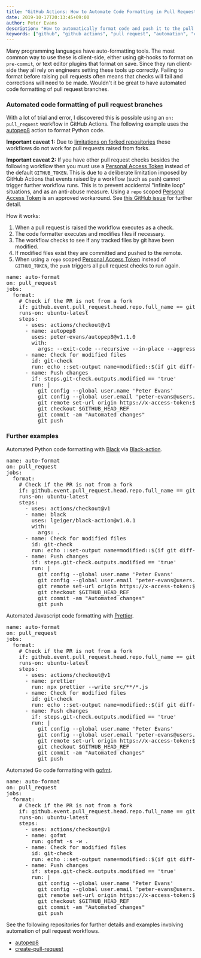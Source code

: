 ```yaml
---
title: "GitHub Actions: How to Automate Code Formatting in Pull Requests"
date: 2019-10-17T20:13:45+09:00
author: Peter Evans
description: "How to automatically format code and push it to the pull request branch with GitHub Actions"
keywords: ["github", "github actions", "pull request", "automation", "code formatting", "autopep8", "black", "prettier", "gofmt"]
---
```


Many programming languages have auto-formatting tools. The most common way to use these is client-side, either using git-hooks to format on `pre-commit`, or text editor plugins that format on save. Since they run client-side they all rely on engineers setting these tools up correctly. Failing to format before raising pull requests often means that checks will fail and corrections will need to be made. Wouldn't it be great to have automated code formatting of pull request branches.

### Automated code formatting of pull request branches

With a lot of trial and error, I discovered this is possible using an `on: pull_request` workflow in GitHub Actions. The following example uses the [autopep8](https://github.com/peter-evans/autopep8) action to format Python code.

**Important caveat 1:** Due to [limitations on forked repositories](https://help.github.com/en/actions/automating-your-workflow-with-github-actions/authenticating-with-the-github_token#permissions-for-the-github_token) these workflows do not work for pull requests raised from forks.

**Important caveat 2:** If you have other pull request checks besides the following workflow then you must use a [Personal Access Token](https://help.github.com/en/articles/creating-a-personal-access-token-for-the-command-line) instead of the default `GITHUB_TOKEN`.
This is due to a deliberate limitation imposed by GitHub Actions that events raised by a workflow (such as `push`) cannot trigger further workflow runs.
This is to prevent accidental "infinite loop" situations, and as an anti-abuse measure.
Using a `repo` scoped [Personal Access Token](https://help.github.com/en/articles/creating-a-personal-access-token-for-the-command-line) is an approved workaround. See [this GitHub issue](https://github.com/peter-evans/create-pull-request/issues/48) for further detail.

How it works:

1. When a pull request is raised the workflow executes as a check.
2. The code formatter executes and modifies files if necessary.
3. The workflow checks to see if any tracked files by git have been modified.
4. If modified files exist they are committed and pushed to the remote.
5. When using a `repo` scoped [Personal Access Token](https://help.github.com/en/articles/creating-a-personal-access-token-for-the-command-line) instead of `GITHUB_TOKEN`, the `push` triggers all pull request checks to run again.

<div class="highlight highlight-source-yaml"><pre><span class="pl-ent">name</span>: <span class="pl-s">auto-format</span>
<span class="pl-ent">on</span>: <span class="pl-s">pull_request</span>
<span class="pl-ent">jobs</span>:
  <span class="pl-ent">format</span>:
    <span class="pl-c"><span class="pl-c">#</span> Check if the PR is not from a fork</span>
    <span class="pl-ent">if</span>: <span class="pl-s">github.event.pull_request.head.repo.full_name == github.repository</span>
    <span class="pl-ent">runs-on</span>: <span class="pl-s">ubuntu-latest</span>
    <span class="pl-ent">steps</span>:
      - <span class="pl-ent">uses</span>: <span class="pl-s">actions/checkout@v1</span>
      - <span class="pl-ent">name</span>: <span class="pl-s">autopep8</span>
        <span class="pl-ent">uses</span>: <span class="pl-s">peter-evans/autopep8@v1.1.0</span>
        <span class="pl-ent">with</span>:
          <span class="pl-ent">args</span>: <span class="pl-s">--exit-code --recursive --in-place --aggressive --aggressive .</span>
      - <span class="pl-ent">name</span>: <span class="pl-s">Check for modified files</span>
        <span class="pl-ent">id</span>: <span class="pl-s">git-check</span>
        <span class="pl-ent">run</span>: <span class="pl-s">echo ::set-output name=modified::$(if git diff-index --quiet HEAD --; then echo "false"; else echo "true"; fi)</span>
      - <span class="pl-ent">name</span>: <span class="pl-s">Push changes</span>
        <span class="pl-ent">if</span>: <span class="pl-s">steps.git-check.outputs.modified == 'true'</span>
        <span class="pl-ent">run</span>: <span class="pl-s">|</span>
<span class="pl-s">          git config --global user.name 'Peter Evans'</span>
<span class="pl-s">          git config --global user.email 'peter-evans@users.noreply.github.com'</span>
<span class="pl-s">          git remote set-url origin https://x-access-token:${{ secrets.GITHUB_TOKEN }}@github.com/$GITHUB_REPOSITORY</span>
<span class="pl-s">          git checkout $GITHUB_HEAD_REF</span>
<span class="pl-s">          git commit -am "Automated changes"</span>
<span class="pl-s">          git push</span></pre></div>

### Further examples

Automated Python code formatting with [Black](https://github.com/psf/black) via [Black-action](https://github.com/lgeiger/black-action).

<div class="highlight highlight-source-yaml"><pre><span class="pl-ent">name</span>: <span class="pl-s">auto-format</span>
<span class="pl-ent">on</span>: <span class="pl-s">pull_request</span>
<span class="pl-ent">jobs</span>:
  <span class="pl-ent">format</span>:
    <span class="pl-c"><span class="pl-c">#</span> Check if the PR is not from a fork</span>
    <span class="pl-ent">if</span>: <span class="pl-s">github.event.pull_request.head.repo.full_name == github.repository</span>
    <span class="pl-ent">runs-on</span>: <span class="pl-s">ubuntu-latest</span>
    <span class="pl-ent">steps</span>:
      - <span class="pl-ent">uses</span>: <span class="pl-s">actions/checkout@v1</span>
      - <span class="pl-ent">name</span>: <span class="pl-s">black</span>
        <span class="pl-ent">uses</span>: <span class="pl-s">lgeiger/black-action@v1.0.1</span>
        <span class="pl-ent">with</span>:
          <span class="pl-ent">args</span>: <span class="pl-s">.</span>
      - <span class="pl-ent">name</span>: <span class="pl-s">Check for modified files</span>
        <span class="pl-ent">id</span>: <span class="pl-s">git-check</span>
        <span class="pl-ent">run</span>: <span class="pl-s">echo ::set-output name=modified::$(if git diff-index --quiet HEAD --; then echo "false"; else echo "true"; fi)</span>
      - <span class="pl-ent">name</span>: <span class="pl-s">Push changes</span>
        <span class="pl-ent">if</span>: <span class="pl-s">steps.git-check.outputs.modified == 'true'</span>
        <span class="pl-ent">run</span>: <span class="pl-s">|</span>
<span class="pl-s">          git config --global user.name 'Peter Evans'</span>
<span class="pl-s">          git config --global user.email 'peter-evans@users.noreply.github.com'</span>
<span class="pl-s">          git remote set-url origin https://x-access-token:${{ secrets.GITHUB_TOKEN }}@github.com/$GITHUB_REPOSITORY</span>
<span class="pl-s">          git checkout $GITHUB_HEAD_REF</span>
<span class="pl-s">          git commit -am "Automated changes"</span>
<span class="pl-s">          git push</span></pre></div>

Automated Javascript code formatting with [Prettier](https://prettier.io/).

<div class="highlight highlight-source-yaml"><pre><span class="pl-ent">name</span>: <span class="pl-s">auto-format</span>
<span class="pl-ent">on</span>: <span class="pl-s">pull_request</span>
<span class="pl-ent">jobs</span>:
  <span class="pl-ent">format</span>:
    <span class="pl-c"><span class="pl-c">#</span> Check if the PR is not from a fork</span>
    <span class="pl-ent">if</span>: <span class="pl-s">github.event.pull_request.head.repo.full_name == github.repository</span>
    <span class="pl-ent">runs-on</span>: <span class="pl-s">ubuntu-latest</span>
    <span class="pl-ent">steps</span>:
      - <span class="pl-ent">uses</span>: <span class="pl-s">actions/checkout@v1</span>
      - <span class="pl-ent">name</span>: <span class="pl-s">prettier</span>
        <span class="pl-ent">run</span>: <span class="pl-s">npx prettier --write src/**/*.js</span>
      - <span class="pl-ent">name</span>: <span class="pl-s">Check for modified files</span>
        <span class="pl-ent">id</span>: <span class="pl-s">git-check</span>
        <span class="pl-ent">run</span>: <span class="pl-s">echo ::set-output name=modified::$(if git diff-index --quiet HEAD --; then echo "false"; else echo "true"; fi)</span>
      - <span class="pl-ent">name</span>: <span class="pl-s">Push changes</span>
        <span class="pl-ent">if</span>: <span class="pl-s">steps.git-check.outputs.modified == 'true'</span>
        <span class="pl-ent">run</span>: <span class="pl-s">|</span>
<span class="pl-s">          git config --global user.name 'Peter Evans'</span>
<span class="pl-s">          git config --global user.email 'peter-evans@users.noreply.github.com'</span>
<span class="pl-s">          git remote set-url origin https://x-access-token:${{ secrets.GITHUB_TOKEN }}@github.com/$GITHUB_REPOSITORY</span>
<span class="pl-s">          git checkout $GITHUB_HEAD_REF</span>
<span class="pl-s">          git commit -am "Automated changes"</span>
<span class="pl-s">          git push</span></pre></div>

Automated Go code formatting with [gofmt](https://golang.org/cmd/gofmt/).

<div class="highlight highlight-source-yaml"><pre><span class="pl-ent">name</span>: <span class="pl-s">auto-format</span>
<span class="pl-ent">on</span>: <span class="pl-s">pull_request</span>
<span class="pl-ent">jobs</span>:
  <span class="pl-ent">format</span>:
    <span class="pl-c"><span class="pl-c">#</span> Check if the PR is not from a fork</span>
    <span class="pl-ent">if</span>: <span class="pl-s">github.event.pull_request.head.repo.full_name == github.repository</span>
    <span class="pl-ent">runs-on</span>: <span class="pl-s">ubuntu-latest</span>
    <span class="pl-ent">steps</span>:
      - <span class="pl-ent">uses</span>: <span class="pl-s">actions/checkout@v1</span>
      - <span class="pl-ent">name</span>: <span class="pl-s">gofmt</span>
        <span class="pl-ent">run</span>: <span class="pl-s">gofmt -s -w .</span>
      - <span class="pl-ent">name</span>: <span class="pl-s">Check for modified files</span>
        <span class="pl-ent">id</span>: <span class="pl-s">git-check</span>
        <span class="pl-ent">run</span>: <span class="pl-s">echo ::set-output name=modified::$(if git diff-index --quiet HEAD --; then echo "false"; else echo "true"; fi)</span>
      - <span class="pl-ent">name</span>: <span class="pl-s">Push changes</span>
        <span class="pl-ent">if</span>: <span class="pl-s">steps.git-check.outputs.modified == 'true'</span>
        <span class="pl-ent">run</span>: <span class="pl-s">|</span>
<span class="pl-s">          git config --global user.name 'Peter Evans'</span>
<span class="pl-s">          git config --global user.email 'peter-evans@users.noreply.github.com'</span>
<span class="pl-s">          git remote set-url origin https://x-access-token:${{ secrets.GITHUB_TOKEN }}@github.com/$GITHUB_REPOSITORY</span>
<span class="pl-s">          git checkout $GITHUB_HEAD_REF</span>
<span class="pl-s">          git commit -am "Automated changes"</span>
<span class="pl-s">          git push</span></pre></div>

See the following repositories for further details and examples involving automation of pull request workflows.

- [autopep8](https://github.com/peter-evans/autopep8)
- [create-pull-request](https://github.com/peter-evans/create-pull-request)
